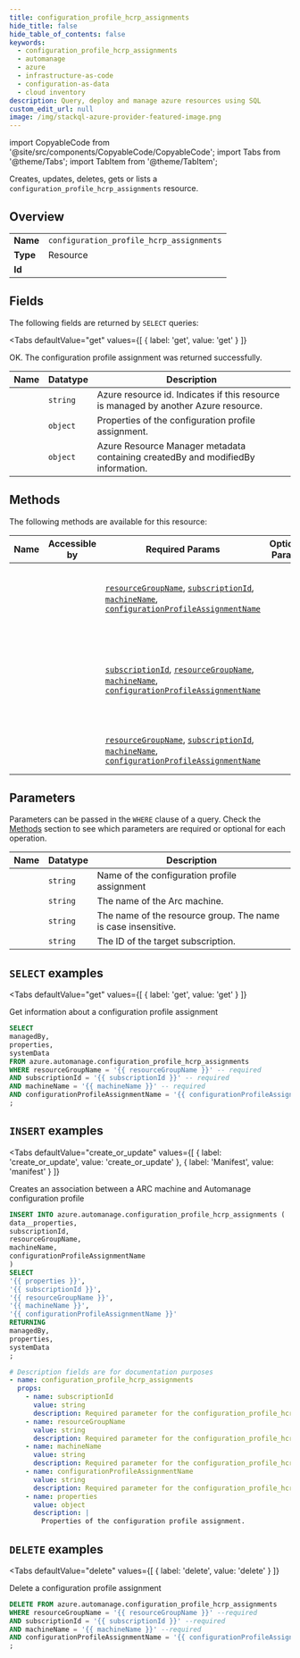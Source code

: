 ```yaml
--- 
title: configuration_profile_hcrp_assignments
hide_title: false
hide_table_of_contents: false
keywords:
  - configuration_profile_hcrp_assignments
  - automanage
  - azure
  - infrastructure-as-code
  - configuration-as-data
  - cloud inventory
description: Query, deploy and manage azure resources using SQL
custom_edit_url: null
image: /img/stackql-azure-provider-featured-image.png
---
```


import CopyableCode from '@site/src/components/CopyableCode/CopyableCode';
import Tabs from '@theme/Tabs';
import TabItem from '@theme/TabItem';

Creates, updates, deletes, gets or lists a <code>configuration_profile_hcrp_assignments</code> resource.

## Overview
<table><tbody>
<tr><td><b>Name</b></td><td><code>configuration_profile_hcrp_assignments</code></td></tr>
<tr><td><b>Type</b></td><td>Resource</td></tr>
<tr><td><b>Id</b></td><td><CopyableCode code="azure.automanage.configuration_profile_hcrp_assignments" /></td></tr>
</tbody></table>

## Fields

The following fields are returned by `SELECT` queries:

<Tabs
    defaultValue="get"
    values={[
        { label: 'get', value: 'get' }
    ]}
>
<TabItem value="get">

OK. The configuration profile assignment was returned successfully.

<table>
<thead>
    <tr>
    <th>Name</th>
    <th>Datatype</th>
    <th>Description</th>
    </tr>
</thead>
<tbody>
<tr>
    <td><CopyableCode code="managedBy" /></td>
    <td><code>string</code></td>
    <td>Azure resource id. Indicates if this resource is managed by another Azure resource.</td>
</tr>
<tr>
    <td><CopyableCode code="properties" /></td>
    <td><code>object</code></td>
    <td>Properties of the configuration profile assignment.</td>
</tr>
<tr>
    <td><CopyableCode code="systemData" /></td>
    <td><code>object</code></td>
    <td>Azure Resource Manager metadata containing createdBy and modifiedBy information.</td>
</tr>
</tbody>
</table>
</TabItem>
</Tabs>

## Methods

The following methods are available for this resource:

<table>
<thead>
    <tr>
    <th>Name</th>
    <th>Accessible by</th>
    <th>Required Params</th>
    <th>Optional Params</th>
    <th>Description</th>
    </tr>
</thead>
<tbody>
<tr>
    <td><a href="#get"><CopyableCode code="get" /></a></td>
    <td><CopyableCode code="select" /></td>
    <td><a href="#parameter-resourceGroupName"><code>resourceGroupName</code></a>, <a href="#parameter-subscriptionId"><code>subscriptionId</code></a>, <a href="#parameter-machineName"><code>machineName</code></a>, <a href="#parameter-configurationProfileAssignmentName"><code>configurationProfileAssignmentName</code></a></td>
    <td></td>
    <td>Get information about a configuration profile assignment</td>
</tr>
<tr>
    <td><a href="#create_or_update"><CopyableCode code="create_or_update" /></a></td>
    <td><CopyableCode code="insert" /></td>
    <td><a href="#parameter-subscriptionId"><code>subscriptionId</code></a>, <a href="#parameter-resourceGroupName"><code>resourceGroupName</code></a>, <a href="#parameter-machineName"><code>machineName</code></a>, <a href="#parameter-configurationProfileAssignmentName"><code>configurationProfileAssignmentName</code></a></td>
    <td></td>
    <td>Creates an association between a ARC machine and Automanage configuration profile</td>
</tr>
<tr>
    <td><a href="#delete"><CopyableCode code="delete" /></a></td>
    <td><CopyableCode code="delete" /></td>
    <td><a href="#parameter-resourceGroupName"><code>resourceGroupName</code></a>, <a href="#parameter-subscriptionId"><code>subscriptionId</code></a>, <a href="#parameter-machineName"><code>machineName</code></a>, <a href="#parameter-configurationProfileAssignmentName"><code>configurationProfileAssignmentName</code></a></td>
    <td></td>
    <td>Delete a configuration profile assignment</td>
</tr>
</tbody>
</table>

## Parameters

Parameters can be passed in the `WHERE` clause of a query. Check the [Methods](#methods) section to see which parameters are required or optional for each operation.

<table>
<thead>
    <tr>
    <th>Name</th>
    <th>Datatype</th>
    <th>Description</th>
    </tr>
</thead>
<tbody>
<tr id="parameter-configurationProfileAssignmentName">
    <td><CopyableCode code="configurationProfileAssignmentName" /></td>
    <td><code>string</code></td>
    <td>Name of the configuration profile assignment</td>
</tr>
<tr id="parameter-machineName">
    <td><CopyableCode code="machineName" /></td>
    <td><code>string</code></td>
    <td>The name of the Arc machine.</td>
</tr>
<tr id="parameter-resourceGroupName">
    <td><CopyableCode code="resourceGroupName" /></td>
    <td><code>string</code></td>
    <td>The name of the resource group. The name is case insensitive.</td>
</tr>
<tr id="parameter-subscriptionId">
    <td><CopyableCode code="subscriptionId" /></td>
    <td><code>string</code></td>
    <td>The ID of the target subscription.</td>
</tr>
</tbody>
</table>

## `SELECT` examples

<Tabs
    defaultValue="get"
    values={[
        { label: 'get', value: 'get' }
    ]}
>
<TabItem value="get">

Get information about a configuration profile assignment

```sql
SELECT
managedBy,
properties,
systemData
FROM azure.automanage.configuration_profile_hcrp_assignments
WHERE resourceGroupName = '{{ resourceGroupName }}' -- required
AND subscriptionId = '{{ subscriptionId }}' -- required
AND machineName = '{{ machineName }}' -- required
AND configurationProfileAssignmentName = '{{ configurationProfileAssignmentName }}' -- required
;
```
</TabItem>
</Tabs>


## `INSERT` examples

<Tabs
    defaultValue="create_or_update"
    values={[
        { label: 'create_or_update', value: 'create_or_update' },
        { label: 'Manifest', value: 'manifest' }
    ]}
>
<TabItem value="create_or_update">

Creates an association between a ARC machine and Automanage configuration profile

```sql
INSERT INTO azure.automanage.configuration_profile_hcrp_assignments (
data__properties,
subscriptionId,
resourceGroupName,
machineName,
configurationProfileAssignmentName
)
SELECT 
'{{ properties }}',
'{{ subscriptionId }}',
'{{ resourceGroupName }}',
'{{ machineName }}',
'{{ configurationProfileAssignmentName }}'
RETURNING
managedBy,
properties,
systemData
;
```
</TabItem>
<TabItem value="manifest">

```yaml
# Description fields are for documentation purposes
- name: configuration_profile_hcrp_assignments
  props:
    - name: subscriptionId
      value: string
      description: Required parameter for the configuration_profile_hcrp_assignments resource.
    - name: resourceGroupName
      value: string
      description: Required parameter for the configuration_profile_hcrp_assignments resource.
    - name: machineName
      value: string
      description: Required parameter for the configuration_profile_hcrp_assignments resource.
    - name: configurationProfileAssignmentName
      value: string
      description: Required parameter for the configuration_profile_hcrp_assignments resource.
    - name: properties
      value: object
      description: |
        Properties of the configuration profile assignment.
```
</TabItem>
</Tabs>


## `DELETE` examples

<Tabs
    defaultValue="delete"
    values={[
        { label: 'delete', value: 'delete' }
    ]}
>
<TabItem value="delete">

Delete a configuration profile assignment

```sql
DELETE FROM azure.automanage.configuration_profile_hcrp_assignments
WHERE resourceGroupName = '{{ resourceGroupName }}' --required
AND subscriptionId = '{{ subscriptionId }}' --required
AND machineName = '{{ machineName }}' --required
AND configurationProfileAssignmentName = '{{ configurationProfileAssignmentName }}' --required
;
```
</TabItem>
</Tabs>
